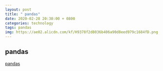 ```yaml
---
layout: post
title: " pandas"
date: 2020-02-28 20:30:00 + 0800
categories: technology
tags: pandas
img: https://ae02.alicdn.com/kf/H9378f2d8036b406a90d8eed979c1684fD.png
---
```


## pandas

[pandas](https://github.com/liupengzhouyi/liupengzhouyi.github.io/tree/master/file/pandas.pdf)